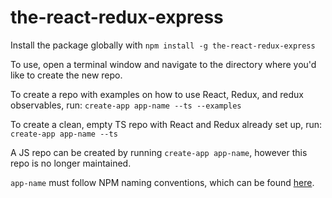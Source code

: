 # the-react-redux-express

Install the package globally with `npm install -g the-react-redux-express`

To use, open a terminal window and navigate to the directory where you'd like to create the new repo.

To create a repo with examples on how to use React, Redux, and redux observables, run: 
```create-app app-name --ts --examples```

To create a clean, empty TS repo with React and Redux already set up, run:
```create-app app-name --ts```

A JS repo can be created by running `create-app app-name`, however this repo is no longer maintained. 

`app-name` must follow NPM naming conventions, which can be found [here](https://docs.npmjs.com/files/package.json).